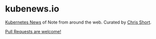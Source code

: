# kubenews.io

[Kubernetes News](https://kubenews.io) of Note from around the web. Curated by [Chris Short](https://chrisshort.net).

[Pull Requests are welcome!](https://github.com/chris-short/kubenews.io/blob/master/CONTRIBUTING.md)
